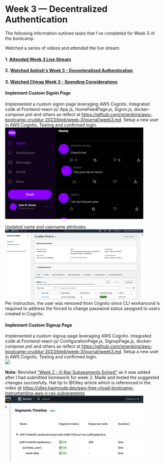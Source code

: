 # Week 3 — Decentralized Authentication

The following information outlines tasks that I've completed for Week 3 of the bootcamp.

Watched a series of videos and attended the live stream.
#### 1. [Attended Week 3 Live Stream](#) 
#### 2. [Watched Ashish's Week 3 - Decenteralized Authentication](https://www.youtube.com/watch?v=tEJIeII66pY&list=PLBfufR7vyJJ7k25byhRXJldB5AiwgNnWv&index=39) 
#### 3. [Watched Chirag Week 3 - Spending Considerations](#) 

#### Implement Custom Signin Page
Implemented a custom signin page leveraging AWS Cognito. Integrated code at Frontend-react-js/ App.js, HomeFeedPage.js, Signin.js, docker-compose.yml and others as relfect at https://github.com/omenking/aws-bootcamp-cruddur-2023/blob/week-3/journal/week3.md. Setup a new user in AWS Cognito. Testing and confirmed login.  
<img src="/assets/cruddur-signed-in.png" width="450">  

Updated name and username attributes.  
<img src="/assets/cruddur-user-pool-b.png" width="450">  
Per instruction, the user was removed from Cognito since CLI workaround is required to address the forced to change password status assigned to users created in Cognito.

#### Implement Custom Signup Page
Implemented a custom signup page leveraging AWS Cognito. Integrated code at Frontend-react-js/ ConfigurationPage.js, SignupPage.js, docker-compose.yml and others as relfect at https://github.com/omenking/aws-bootcamp-cruddur-2023/blob/week-3/journal/week3.md. Setup a new user in AWS Cognito. Testing and confirmed login.  
<img src="/assets/cruddur-signup-page.png" width="450">  


**Note:** Revisited ["Week 2 - X-Ray Subsegments Solved"](https://www.youtube.com/watch?v=4SGTW0Db5y0&list=PLBfufR7vyJJ7k25byhRXJldB5AiwgNnWv&index=38) as it was added after I had submitted homework for week 2. Made and tested the suggested changes succesfully. Hat tip to @Olley article which is referenced in the video @ https://olley.hashnode.dev/aws-free-cloud-bootcamp-instrumenting-aws-x-ray-subsegments  
<img src="/assets/xray-subsegment.png" width="450">  
